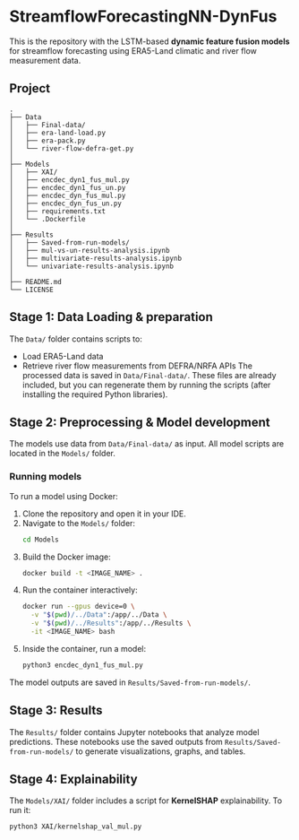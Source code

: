 # StreamflowForecastingNN-DynFus

This is the repository with the LSTM-based **dynamic feature fusion models** for streamflow forecasting using ERA5-Land climatic and river flow measurement data.

## Project
```
.
├── Data
│   ├── Final-data/
│   ├── era-land-load.py
│   ├── era-pack.py
│   └── river-flow-defra-get.py
│
├── Models
│   ├── XAI/
│   ├── encdec_dyn1_fus_mul.py
│   ├── encdec_dyn1_fus_un.py
│   ├── encdec_dyn_fus_mul.py
│   ├── encdec_dyn_fus_un.py
│   ├── requirements.txt
│   └── .Dockerfile
│
├── Results
│   ├── Saved-from-run-models/
│   ├── mul-vs-un-results-analysis.ipynb
│   ├── multivariate-results-analysis.ipynb
│   └── univariate-results-analysis.ipynb
│
├── README.md
└── LICENSE
```


## Stage 1: Data Loading & preparation

The `Data/` folder contains scripts to:

- Load ERA5-Land data
- Retrieve river flow measurements from DEFRA/NRFA APIs
The processed data is saved in `Data/Final-data/`. These files are already included, but you can regenerate them by running the scripts (after installing the required Python libraries).

## Stage 2: Preprocessing & Model development

The models use data from `Data/Final-data/` as input. All model scripts are located in the `Models/` folder.

### Running models

To run a model using Docker:

1. Clone the repository and open it in your IDE.
2. Navigate to the `Models/` folder:
   ```bash
   cd Models
   ```
3. Build the Docker image:
   ```bash
   docker build -t <IMAGE_NAME> .
   ```
4. Run the container interactively:
   ```bash
   docker run --gpus device=0 \
     -v "$(pwd)/../Data":/app/../Data \
     -v "$(pwd)/../Results":/app/../Results \
     -it <IMAGE_NAME> bash
   ```
5. Inside the container, run a model:
   ```bash
   python3 encdec_dyn1_fus_mul.py
   ```

The model outputs are saved in `Results/Saved-from-run-models/`.

## Stage 3: Results
The `Results/` folder contains Jupyter notebooks that analyze model predictions. These notebooks use the saved outputs from `Results/Saved-from-run-models/` to generate visualizations, graphs, and tables.

## Stage 4: Explainability

The `Models/XAI/` folder includes a script for **KernelSHAP** explainability. To run it:

```bash
python3 XAI/kernelshap_val_mul.py
```



